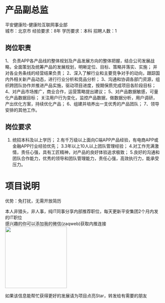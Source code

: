 # 产品副总监
平安健康险-健康险互联网事业部  
城市：北京市 经验要求：8年 学历要求：本科  招聘人数：1

## 岗位职责
1、 负责APP各产品线的整体规划及产品发展方向的整体把握，结合公司发展战略，全面策划及统筹产品的发展规划，明晰定位、目标、策略并落实、实施； 并对各业务条线的经营结果负责；
   2、深入了解行业和主要竞争对手的动向，跟踪国内外相关新产品动态，进行行业分析和竞品分析；
   3、沟通和协调各部门资源，组织跨团队协作并推进产品实施，驱动项目进度，按期保质完成项目各阶段目标；
   4、对产品市场推广，商业合作，运营策略提出建议； 
   5、对产品数据敏感，可量化产品数据目标； 关注用户行为变化，监控产品数据，做数据分析，用户调研，产出优化方案，持续优化产品； 
   6、组建并培养出一支优秀的产品团队；
   7、领导安排的其他工作。

## 岗位要求
1. 统招本科及以上学历；
   2.有千万级以上面向C端APP产品经验，有电商APP或金融APP行业经验优先；
   3.3年以上10人以上团队管理经验；
   4.对工作充满激情，责任心强，具有工匠精神，对产品的良好体验追求极致； 5.良好的沟通和团队合作能力，优秀的领导和团队管理能力，责任心强，高效执行力，能承受压力。

# 项目说明

优势：免打扰，无需开放简历

本人非猎头，非人事，纯IT同事分享内部推荐职位，每天更新平安集团2个月内发的IT职位  
感兴趣的你可以添加我的微信(zaqweb)获取内推连接  
<img src="https://github.com/zaqweb/PA-IT-JOBS/blob/master/WechatICode.jpeg"  height="200" width="200">

如果该信息能帮忙获得更好的发展请为项目点亮Star，转发给有需要的朋友




